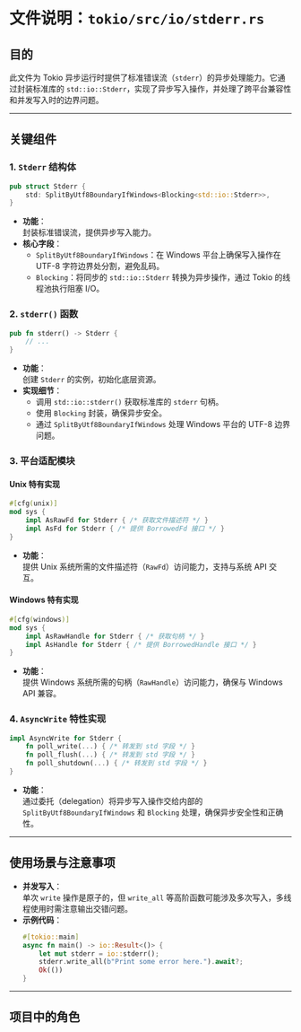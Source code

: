 # 文件说明：`tokio/src/io/stderr.rs`

## **目的**  
此文件为 Tokio 异步运行时提供了标准错误流（`stderr`）的异步处理能力。它通过封装标准库的 `std::io::Stderr`，实现了异步写入操作，并处理了跨平台兼容性和并发写入时的边界问题。

---

## **关键组件**

### **1. `Stderr` 结构体**
```rust
pub struct Stderr {
    std: SplitByUtf8BoundaryIfWindows<Blocking<std::io::Stderr>>,
}
```
- **功能**：  
  封装标准错误流，提供异步写入能力。
- **核心字段**：
  - `SplitByUtf8BoundaryIfWindows`：在 Windows 平台上确保写入操作在 UTF-8 字符边界处分割，避免乱码。
  - `Blocking`：将同步的 `std::io::Stderr` 转换为异步操作，通过 Tokio 的线程池执行阻塞 I/O。

### **2. `stderr()` 函数**
```rust
pub fn stderr() -> Stderr {
    // ...
}
```
- **功能**：  
  创建 `Stderr` 的实例，初始化底层资源。
- **实现细节**：
  - 调用 `std::io::stderr()` 获取标准库的 `stderr` 句柄。
  - 使用 `Blocking` 封装，确保异步安全。
  - 通过 `SplitByUtf8BoundaryIfWindows` 处理 Windows 平台的 UTF-8 边界问题。

### **3. 平台适配模块**
#### **Unix 特有实现**
```rust
#[cfg(unix)]
mod sys {
    impl AsRawFd for Stderr { /* 获取文件描述符 */ }
    impl AsFd for Stderr { /* 提供 BorrowedFd 接口 */ }
}
```
- **功能**：  
  提供 Unix 系统所需的文件描述符（`RawFd`）访问能力，支持与系统 API 交互。

#### **Windows 特有实现**
```rust
#[cfg(windows)]
mod sys {
    impl AsRawHandle for Stderr { /* 获取句柄 */ }
    impl AsHandle for Stderr { /* 提供 BorrowedHandle 接口 */ }
}
```
- **功能**：  
  提供 Windows 系统所需的句柄（`RawHandle`）访问能力，确保与 Windows API 兼容。

### **4. `AsyncWrite` 特性实现**
```rust
impl AsyncWrite for Stderr {
    fn poll_write(...) { /* 转发到 std 字段 */ }
    fn poll_flush(...) { /* 转发到 std 字段 */ }
    fn poll_shutdown(...) { /* 转发到 std 字段 */ }
}
```
- **功能**：  
  通过委托（delegation）将异步写入操作交给内部的 `SplitByUtf8BoundaryIfWindows` 和 `Blocking` 处理，确保异步安全性和正确性。

---

## **使用场景与注意事项**
- **并发写入**：  
  单次 `write` 操作是原子的，但 `write_all` 等高阶函数可能涉及多次写入，多线程使用时需注意输出交错问题。
- **示例代码**：  
  ```rust
  #[tokio::main]
  async fn main() -> io::Result<()> {
      let mut stderr = io::stderr();
      stderr.write_all(b"Print some error here.").await?;
      Ok(())
  }
  ```

---

## **项目中的角色**  
